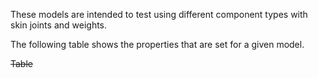 These models are intended to test using different component types with skin joints and weights.  

The following table shows the properties that are set for a given model.  

~~Table~~ 
